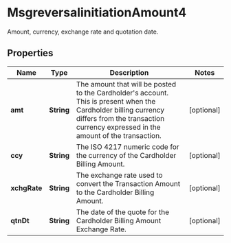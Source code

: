 

# MsgreversalinitiationAmount4

Amount, currency, exchange rate and quotation date.

## Properties

| Name | Type | Description | Notes |
|------------ | ------------- | ------------- | -------------|
|**amt** | **String** | The amount that will be posted to the Cardholder&#39;s account. This is present when the Cardholder billing currency differs from the transaction currency expressed in the amount of the transaction. |  [optional] |
|**ccy** | **String** | The ISO 4217 numeric code for the currency of the Cardholder Billing Amount. |  [optional] |
|**xchgRate** | **String** | The exchange rate used to convert the Transaction Amount to the Cardholder Billing Amount. |  [optional] |
|**qtnDt** | **String** | The date of the quote for the Cardholder Billing Amount Exchange Rate. |  [optional] |



